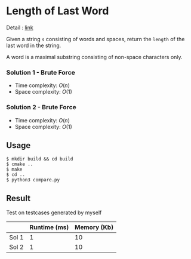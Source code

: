 # Length of Last Word
Detail : [link](https://leetcode.com/problems/length-of-last-word/)

Given a string `s` consisting of words and spaces, return the `length` of the last word in the string.

A word is a maximal substring consisting of non-space characters only.

### Solution 1 - Brute Force
* Time complexity: $O(n)$
* Space complexity: $O(1)$

### Solution 2 - Brute Force
* Time complexity: $O(n)$
* Space complexity: $O(1)$

## Usage
```shell
$ mkdir build && cd build
$ cmake ..
$ make
$ cd ..
$ python3 compare.py
```

## Result
Test on testcases generated by myself

|       | Runtime (ms) | Memory (Kb) |
|-------|--------------|-------------|
| Sol 1 | 1            | 10          |
| Sol 2 | 1            | 10          |